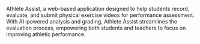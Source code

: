 Athlete Assist, a web-based application designed to help students record, 
evaluate, and submit physical exercise videos for performance assessment. 
With AI-powered analysis and grading, Athlete Assist streamlines the evaluation process, empowering both students and teachers to focus on improving athletic performance.
